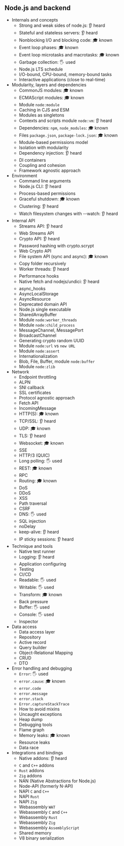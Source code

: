 ## Node.js and backend

- Internals and concepts
  - Strong and weak sides of node.js: 👂 heard
  - Stateful and stateless servers: 👂 heard
  - Nonblocking I/O and blocking code: 🎓 known
  - Event loop phases: 🎓 known
  - Event loop microtasks and macrotasks: 🎓 known
  - Garbage collection: 🖐️ used
  - Node.js LTS schedule
  - I/O-bound, CPU-bound, memory-bound tasks
  - Interactive applications (close to real-time)
- Modularity, layers and dependencies
  - CommonJS modules: 🎓 known
  - ECMAScript modules: 🎓 known
  - Module `node:module`
  - Caching in CJS and ESM
  - Modules as singletons
  - Contexts and scripts module `node:vm`: 👂 heard
  - Dependencies: `npm`, `node_modules`: 🎓 known
  - Files `package.json`, `package-lock.json`: 🎓 known
  - Module-based permissions model
  - Isolation with modularity
  - Dependency injection: 👂 heard
  - DI containers
  - Coupling and cohesion
  - Framework agnostic approach
- Environment
  - Command line arguments
  - Node.js CLI: 👂 heard
  - Process-based permissions
  - Graceful shutdown: 🎓 known
  - Clustering: 👂 heard
  - Watch filesystem changes with --watch: 👂 heard
- Internal API
  - Streams API: 👂 heard
  - Web Streams API
  - Crypto API: 👂 heard
  - Password hashing with crypto.scrypt
  - Web Crypto API
  - File system API (sync and async): 🎓 known
  - Copy folder recursively
  - Worker threads: 👂 heard
  - Performance hooks
  - Native fetch and nodejs/undici: 👂 heard
  - async_hooks
  - AsyncLocalStorage
  - AsyncResource
  - Deprecated domain API
  - Node.js single executable
  - SharedArrayBuffer
  - Module `node:worker_threads`
  - Module `node:child_process`
  - MessageChannel, MessagePort
  - BroadcastChannel
  - Generating crypto random UUID
  - Module `node:url` vs `new URL`
  - Module `node:assert`
  - Internationalization
  - Blob, File, Buffer, module `node:buffer`
  - Module `node:zlib`
- Network
  - Endpoint throttling
  - ALPN
  - SNI callback
  - SSL certificates
  - Protocol agnostic approach
  - Fetch API
  - IncomingMessage
  - HTTP(S): 🎓 known
  - TCP/SSL: 👂 heard
  - UDP: 🎓 known
  - TLS: 👂 heard
  - Websocket: 🎓 known
  - SSE
  - HTTP/3 (QUIC)
  - Long polling: 🖐️ used
  - REST: 🎓 known
  - RPC
  - Routing: 🎓 known
  - DoS
  - DDoS
  - XSS
  - Path traversal
  - CSRF
  - DNS: 🖐️ used
  - SQL injection
  - noDelay
  - keep-alive: 👂 heard
  - IP sticky sessions: 👂 heard
- Technique and tools
  - Native test runner
  - Logging: 👂 heard
  - Application configuring
  - Testing
  - CI/CD
  - Readable: 🖐️ used
  - Writable: 🖐️ used
  - Transform: 🎓 known
  - Back pressure
  - Buffer: 🖐️ used
  - Console: 🖐️ used
  - Inspector
- Data access
  - Data access layer
  - Repository
  - Active record
  - Query builder
  - Object-Relational Mapping
  - CRUD
  - DTO
- Error handling and debugging
  - `Error`: 🖐️ used
  - `error.cause`: 🎓 known
  - `error.code`
  - `error.message`
  - `error.stack`
  - `Error.captureStackTrace`
  - How to avoid mixins
  - Uncaught exceptions
  - Heap dump
  - Debugging tools
  - Flame graph
  - Memory leaks: 🎓 known
  - Resource leaks
  - Data race
- Integrations and bindings
  - Native addons: 👂 heard
  - `C` and `C++` addons
  - `Rust` addons
  - `Zig` addons
  - NAN (Native Abstractions for Node.js)
  - Node-API (formerly N-API)
  - NAPI `C` and `C++`
  - NAPI `Rust`
  - NAPI `Zig`
  - Webassembly `WAT`
  - Webassembly `C` and `C++`
  - Webassembly `Rust`
  - Webassembly `Zig`
  - Webassembly `AssemblyScript`
  - Shared memory
  - V8 binary serialization
